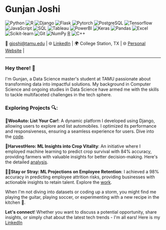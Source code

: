 # Gunjan Joshi

![Python](https://img.shields.io/badge/-Python-black?style=flat-square&logo=Python)
![R](https://img.shields.io/badge/-R-black?style=flat-square&logo=R)
![Django](https://img.shields.io/badge/-Django-black?style=flat-square&logo=Django)
![Flask](https://img.shields.io/badge/-Flask-black?style=flat-square&logo=Flask)
![Pytorch](https://img.shields.io/badge/-PyTorch-black?style=flat-square&logo=PyTorch)
![PostgreSQL](https://img.shields.io/badge/-PostgreSQL-black?style=flat-square&logo=postgresql)
![Tensorflow](https://img.shields.io/badge/-Tensorflow-black?style=flat-square&logo=tensorflow)
![JavaScript](https://img.shields.io/badge/-JavaScript-black?style=flat-square&logo=javascript)
![SQL](https://img.shields.io/badge/-SQL-black?style=flat-square&logo=sql)
![Tableau](https://img.shields.io/badge/-Tableau-black?style=flat-square&logo=tableau)
![PowerBI](https://img.shields.io/badge/-PowerBI-black?style=flat-square&logo=powerbi)
![Keras](https://img.shields.io/badge/-Keras-black?style=flat-square&logo=keras)
![Pandas](https://img.shields.io/badge/-Pandas-black?style=flat-square&logo=pandas)
![Excel](https://img.shields.io/badge/-Excel-black?style=flat-square&logo=microsoft-excel)
![Scikit-learn](https://img.shields.io/badge/-Scikit--learn-black?style=flat-square&logo=scikit-learn)
![Git](https://img.shields.io/badge/-Git-black?style=flat-square&logo=git)
![NumPy](https://img.shields.io/badge/-NumPy-black?style=flat-square&logo=numpy)
[R](https://img.shields.io/badge/-R-black?style=flat-square&logo=r)
![C++](https://img.shields.io/badge/-C++-black?style=flat-square&logo=cplusplus)

📧 [gjoshi@tamu.edu](mailto:gjoshi@tamu.edu) | 🌐 [LinkedIn](https://www.linkedin.com/in/gjoshi22/) | 🌍 College Station, TX | 🌐 [Personal Website](https://gjoshi22.github.io) |

---

### Hey there! 👋

I'm Gunjan, a Data Science master's student at TAMU passionate about transforming data into impactful solutions. My background in Computer Science and ongoing studies in Data Science have armed me with the skills to tackle multifaceted challenges in the tech sphere.

### Exploring Projects 🔍:

🚗**WooAuto: List Your Car!**: A dynamic platform I developed using Django, allowing users to explore and list automobiles. I optimized its performance and responsiveness, ensuring a seamless experience for users. Dive into the [code](https://github.com/gjoshi22/automobiles).

🌾**HarvestHero: ML Insights into Crop Vitality**: An initiative where I employed machine learning to predict crop survival with 84% accuracy, providing farmers with valuable insights for better decision-making. Here's the detailed [analysis](https://github.com/gjoshi22/HarvestHero-Machine-Learning-Insights-into-Crop-Vitality/blob/main/Crop_plantation_output_prediction.ipynb).

🧑‍💼**Stay or Stray: ML Projections on Employee Retention**: I achieved a 98% accuracy in predicting employee attrition risks, providing businesses with actionable insights to retain talent. Explore the [work](https://github.com/gjoshi22/Stay-or-Stray-Machine-Learning-Projections-on-Employee-Retention-/blob/main/Employee_churn_prediction_(turnover_prediction).ipynb).

When I'm not diving into datasets or coding up a storm, you might find me playing the guitar, playing soccer,  or experimenting with a new recipe in the kitchen 🍳.

**Let's connect**! Whether you want to discuss a potential opportunity, share insights, or simply chat about the latest tech trends - I'm all ears! Here is my [LinkedIn](https://www.linkedin.com/in/gjoshi22/) 

